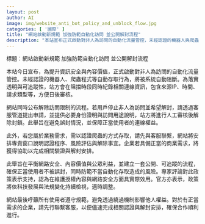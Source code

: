 ```yaml
---
layout: post
author: AI
image: img/website_anti_bot_policy_and_unblock_flow.jpg
categories: [ '國際' ]
title: "網站啟動新規範 加強防範自動化訪問 並公開解封流程"
description: "本站宣布正式啟動對非人為訪問的自動化流量管控，未經認證的機器人與爬蟲將自動阻斷，並在阻擋時段紀錄來源IP、時間與請求類型等以便審核；同時公布解除封鎖的流程，若停止自動化存取並欲解封，需透過客服申請並提供身份證明與訪問用途說明，經人工審核後方可解除。企業如有認證需求，請先聯繫客服以說明程序、風險評估與解封安排。政策旨在平衡網路安全、內容價值與公眾利益，建立公開可追蹤的流程，並持續依科技發展與法規變化檢視與調整。"}"
---
```

標題：網站啟動新規範 加強防範自動化訪問 並公開解封流程

本站今日宣布，為提升資訊安全與內容價值，正式啟動對非人為訪問的自動化流量管控。未經認證的機器人、爬蟲程式等自動存取行為，將被系統自動阻斷。為落實透明與可追蹤性，站方會在阻擋時段同時紀錄相關連線資訊，包含來源IP、時間、請求類型等，方便日後審核。

網站同時公布解除訪問限制的流程。若用戶停止非人為訪問並希望解封，請透過客服管道提出申請，並提供必要身份證明與訪問用途說明，站方將進行人工審核後解除封鎖。此舉旨在避免誤封情況，並保障正當使用者的連線權益。

此外，若您屬於業務需求，需以認證爬蟲的方式存取，請先與客服聯繫，網站將安排專責窗口說明認證程序、風險評估與解除事宜。企業若具備正當的商業需求，將獲得協助以完成相關驗證與解封安排。

此舉旨在平衡網路安全、內容價值與公眾利益，並建立一套公開、可追蹤的流程，確保正當使用者不被誤封，同時防範不當自動化存取造成的風險。專家評論對此政策表示支持，認為在維護授權內容與網路安全方面具實際效用。官方亦表示，政策將依科技發展與法規變化持續檢視，適時調整。

網站最後呼籲所有使用者遵守規範，避免透過繞過機制影響他人權益。對於有正當需求的企業，請先行聯繫客服，以便儘速完成相關認證與解封安排，確保合作順利進行。